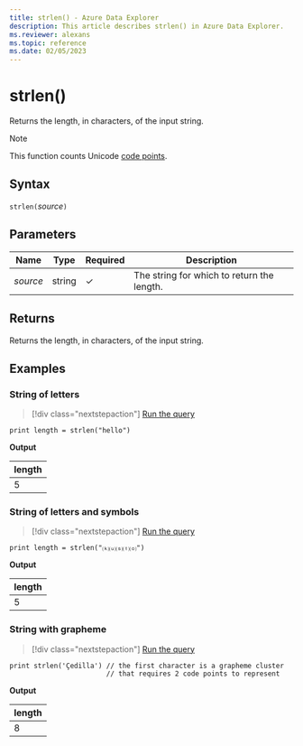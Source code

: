 ```yaml
---
title: strlen() - Azure Data Explorer
description: This article describes strlen() in Azure Data Explorer.
ms.reviewer: alexans
ms.topic: reference
ms.date: 02/05/2023
---
```

# strlen()

Returns the length, in characters, of the input string.

> [!NOTE]
> This function counts Unicode [code points](https://en.wikipedia.org/wiki/Code_point).

## Syntax

`strlen(`*source*`)`

## Parameters

| Name | Type | Required | Description |
|--|--|--|--|
| *source* | string | &check; | The string for which to return the length.|

## Returns

Returns the length, in characters, of the input string.

## Examples

### String of letters

> [!div class="nextstepaction"]
> <a href="https://dataexplorer.azure.com/clusters/help/databases/Samples?query=H4sIAAAAAAAAAysoyswrUchJzUsvyVCwVSguKQKyNZQyUnNy8pU0ATlWTM8eAAAA" target="_blank">Run the query</a>

```kusto
print length = strlen("hello")
```

**Output**

|length|
|---|
|5|

### String of letters and symbols

> [!div class="nextstepaction"]
> <a href="https://dataexplorer.azure.com/clusters/help/databases/Samples?query=H4sIAAAAAAAAAysoyswrUchJzUsvyVCwVSguKQKyNZQeTVr2aNKGR5PWPZq0/tGkVUqaAIvtpvwoAAAA" target="_blank">Run the query</a>

```kusto
print length = strlen("⒦⒰⒮⒯⒪")
```

**Output**

|length|
|---|
|5|

### String with grapheme

> [!div class="nextstepaction"]
> <a href="https://dataexplorer.azure.com/clusters/help/databases/Samples?query=H4sIAAAAAAAAA3WNsQ3DMAwE+0zxnePKQFbwJIT8iQgokkzSM2UZD2Uhva+8A/67aQ14WGF9Tuv546alyDRjWRCZeKt5IGUxSUGDOgQfk575JVI5fNgHbviPSMC4H2p0vJDaRvQ2bh3RRunDs8YF+EPCH4oAAAA=" target="_blank">Run the query</a>

```kusto
print strlen('Çedilla') // the first character is a grapheme cluster
                        // that requires 2 code points to represent
```

**Output**

|length|
|---|
|8|
